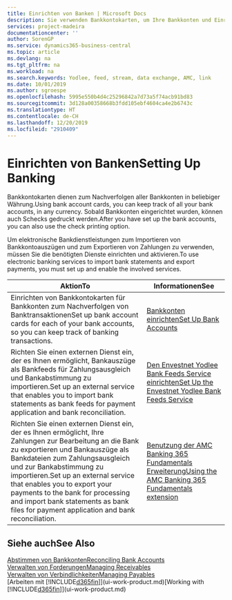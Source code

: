```yaml
---
title: Einrichten von Banken | Microsoft Docs
description: Sie verwenden Bankkontokarten, um Ihre Bankkonten und Einrichtungsbankfeeds, wie Yodlee, um Daten auszutauschen.
services: project-madeira
documentationcenter: ''
author: SorenGP
ms.service: dynamics365-business-central
ms.topic: article
ms.devlang: na
ms.tgt_pltfrm: na
ms.workload: na
ms.search.keywords: Yodlee, feed, stream, data exchange, AMC, link
ms.date: 10/01/2019
ms.author: sgroespe
ms.openlocfilehash: 5995e550b4d4c25296842a7d73a5f74acb91bd83
ms.sourcegitcommit: 3d128a00358668b3fdd105ebf4604ca4e2b6743c
ms.translationtype: HT
ms.contentlocale: de-CH
ms.lasthandoff: 12/20/2019
ms.locfileid: "2910409"
---
```

# <a name="setting-up-banking"></a><span data-ttu-id="d009c-103">Einrichten von Banken</span><span class="sxs-lookup"><span data-stu-id="d009c-103">Setting Up Banking</span></span>
<span data-ttu-id="d009c-104">Bankkontokarten dienen zum Nachverfolgen aller Bankkonten in beliebiger Währung.</span><span class="sxs-lookup"><span data-stu-id="d009c-104">Using bank account cards, you can keep track of all your bank accounts, in any currency.</span></span> <span data-ttu-id="d009c-105">Sobald Bankkonten eingerichtet wurden, können auch Schecks gedruckt werden.</span><span class="sxs-lookup"><span data-stu-id="d009c-105">After you have set up the bank accounts, you can also use the check printing option.</span></span>

<span data-ttu-id="d009c-106">Um elektronische Bankdienstleistungen zum Importieren von Bankkontoauszügen und zum Exportieren von Zahlungen zu verwenden, müssen Sie die benötigten Dienste einrichten und aktivieren.</span><span class="sxs-lookup"><span data-stu-id="d009c-106">To use electronic banking services to import bank statements and  export payments, you must set up and enable the involved services.</span></span>

| <span data-ttu-id="d009c-107">Aktion</span><span class="sxs-lookup"><span data-stu-id="d009c-107">To</span></span> | <span data-ttu-id="d009c-108">Informationen</span><span class="sxs-lookup"><span data-stu-id="d009c-108">See</span></span> |
| --- | --- |
| <span data-ttu-id="d009c-109">Einrichten von Bankkontokarten für Bankkonten zum Nachverfolgen von Banktransaktionen</span><span class="sxs-lookup"><span data-stu-id="d009c-109">Set up bank account cards for each of your bank accounts, so you can keep track of banking transactions.</span></span> |[<span data-ttu-id="d009c-110">Bankkonten einrichten</span><span class="sxs-lookup"><span data-stu-id="d009c-110">Set Up Bank Accounts</span></span>](bank-how-setup-bank-accounts.md) |
| <span data-ttu-id="d009c-111">Richten Sie einen externen Dienst ein, der es Ihnen ermöglicht, Bankauszüge als Bankfeeds für Zahlungsausgleich und Bankabstimmung zu importieren.</span><span class="sxs-lookup"><span data-stu-id="d009c-111">Set up an external service that enables you to import bank statements as bank feeds for payment application and bank reconciliation.</span></span> |[<span data-ttu-id="d009c-112">Den Envestnet Yodlee Bank Feeds Service einrichten</span><span class="sxs-lookup"><span data-stu-id="d009c-112">Set Up the Envestnet Yodlee Bank Feeds Service</span></span>](bank-how-setup-bank-statement-service.md) |
| <span data-ttu-id="d009c-113">Richten Sie einen externen Dienst ein, der es Ihnen ermöglicht, Ihre Zahlungen zur Bearbeitung an die Bank zu exportieren und Bankauszüge als Bankdateien zum Zahlungsausgleich und zur Bankabstimmung zu importieren.</span><span class="sxs-lookup"><span data-stu-id="d009c-113">Set up an external service that enables you to export your payments to the bank for processing  and import bank statements as bank files for payment application and bank reconciliation.</span></span> |[<span data-ttu-id="d009c-114">Benutzung der AMC Banking 365 Fundamentals Erweiterung</span><span class="sxs-lookup"><span data-stu-id="d009c-114">Using the AMC Banking 365 Fundamentals extension</span></span>](ui-extensions-amc-banking.md) |

## <a name="see-also"></a><span data-ttu-id="d009c-115">Siehe auch</span><span class="sxs-lookup"><span data-stu-id="d009c-115">See Also</span></span>
[<span data-ttu-id="d009c-116">Abstimmen von Bankkonten</span><span class="sxs-lookup"><span data-stu-id="d009c-116">Reconciling Bank Accounts</span></span>](bank-manage-bank-accounts.md)  
[<span data-ttu-id="d009c-117">Verwalten von Forderungen</span><span class="sxs-lookup"><span data-stu-id="d009c-117">Managing Receivables</span></span>](receivables-manage-receivables.md)  
[<span data-ttu-id="d009c-118">Verwalten von Verbindlichkeiten</span><span class="sxs-lookup"><span data-stu-id="d009c-118">Managing Payables</span></span>](payables-manage-payables.md)  
<span data-ttu-id="d009c-119">[Arbeiten mit [!INCLUDE[d365fin](includes/d365fin_md.md)]](ui-work-product.md)</span><span class="sxs-lookup"><span data-stu-id="d009c-119">[Working with [!INCLUDE[d365fin](includes/d365fin_md.md)]](ui-work-product.md)</span></span>
